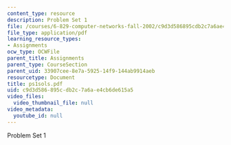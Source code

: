 ```yaml
---
content_type: resource
description: Problem Set 1
file: /courses/6-829-computer-networks-fall-2002/c9d3d586895cdb2c7a6ae4cb6de615a5_ps1sols.pdf
file_type: application/pdf
learning_resource_types:
- Assignments
ocw_type: OCWFile
parent_title: Assignments
parent_type: CourseSection
parent_uid: 33907cee-8e7a-5925-14f9-144ab9914aeb
resourcetype: Document
title: ps1sols.pdf
uid: c9d3d586-895c-db2c-7a6a-e4cb6de615a5
video_files:
  video_thumbnail_file: null
video_metadata:
  youtube_id: null
---
```

Problem Set 1
